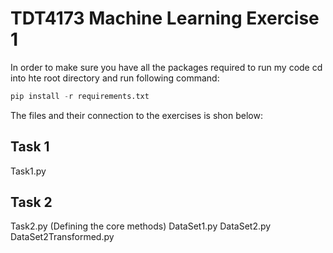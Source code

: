 
# TDT4173 Machine Learning Exercise 1 #
In order to make sure you have all the packages required to run my code cd into hte root directory and run following command:

```python
pip install -r requirements.txt
```

The files and their connection to the exercises is shon below:

## Task 1 ##
Task1.py

## Task 2 ##
Task2.py (Defining the core methods)
DataSet1.py
DataSet2.py
DataSet2Transformed.py
